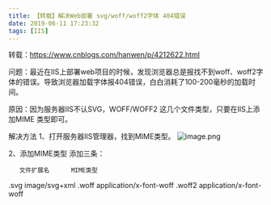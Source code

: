 ```yaml
---
title: 【转载】解决Web部署 svg/woff/woff2字体 404错误
date: 2019-06-11 17:23:32
tags: [IIS]
---
```


转载：https://www.cnblogs.com/hanwen/p/4212622.html

问题：最近在IIS上部署web项目的时候，发现浏览器总是报找不到woff、woff2字体的错误。导致浏览器加载字体报404错误，白白消耗了100-200毫秒的加载时间。

原因：因为服务器IIS不认SVG，WOFF/WOFF2 这几个文件类型，只要在IIS上添加MIME 类型即可。

解决方法
1、打开服务器IIS管理器，找到MIME类型。
![image.png](https://upload-images.jianshu.io/upload_images/2665968-01e0fc8ba9e6870a.png?imageMogr2/auto-orient/strip%7CimageView2/2/w/1240)

2、添加MIME类型 添加三条：　　

       文件扩展名      MIME类型　

.svg             image/svg+xml
.woff            application/x-font-woff
.woff2          application/x-font-woff